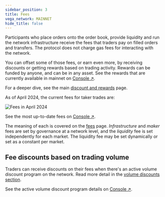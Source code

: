 ```yaml
---
sidebar_position: 3
title: Fees
vega_network: MAINNET
hide_title: false
---
```


Participants who place orders onto the order book, provide liquidity and run the network infrastructure receive the fees that traders pay on filled orders and transfers. The protocol does not charge gas fees for interacting with the network.

You can offset some of those fees, or earn even more, by receiving discounts or getting rewards based on trading activity. Rewards can be funded by anyone, and can be in any asset. See the rewards that are currently available in mainnet on [Console ↗](https://console.vega.xyz/#/rewards).

For a deeper dive, see the main [discount and rewards](../concepts/trading-framework/discounts-rewards.md) page.

As of April 2024, the current fees for taker trades are:

![Fees in April 2024](/img/intro/fees/april-fees.png)

See the most up-to-date fees on [Console ↗](https://console.vega.xyz/#/fees).

The meaning of each is covered on the [fees](../concepts/trading-framework/fees.md) page. *Infrastructure* and *maker* fees are set by governance at a network level, and the *liquidity* fee is set independently for each market. The liquidity fee may be set dynamically or set as a constant per market. 

## Fee discounts based on trading volume
Traders can receive discounts on their fees when there's an active volume discount program on the network. Read more detail in the [volume discounts section](./referral-program.md#volume-discounts).

See the active volume discount program details on [Console ↗](https://console.vega.xyz/#/fees).